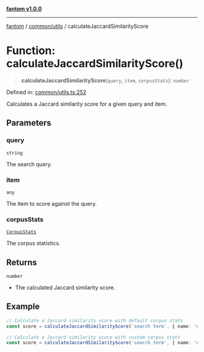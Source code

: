 [**fantom v1.0.0**](../../../README.md)

***

[fantom](../../../README.md) / [common/utils](../README.md) / calculateJaccardSimilarityScore

# Function: calculateJaccardSimilarityScore()

> **calculateJaccardSimilarityScore**(`query`, `item`, `corpusStats`): `number`

Defined in: [common/utils.ts:252](https://github.com/ispyhumanfly/fantom/blob/002f113e9685876d0f3f498ccd9514f78e641ee6/common/utils.ts#L252)

Calculates a Jaccard similarity score for a given query and item.

## Parameters

### query

`string`

The search query.

### item

`any`

The item to score against the query.

### corpusStats

[`CorpusStats`](../interfaces/CorpusStats.md)

The corpus statistics.

## Returns

`number`

- The calculated Jaccard similarity score.

## Example

```ts
// Calculate a Jaccard similarity score with default corpus stats
const score = calculateJaccardSimilarityScore('search term', { name: 'example' }, defaultCorpusStats);

// Calculate a Jaccard similarity score with custom corpus stats
const score = calculateJaccardSimilarityScore('search term', { name: 'example', tags: ['tag1', 'tag2'] }, customCorpusStats);
```
